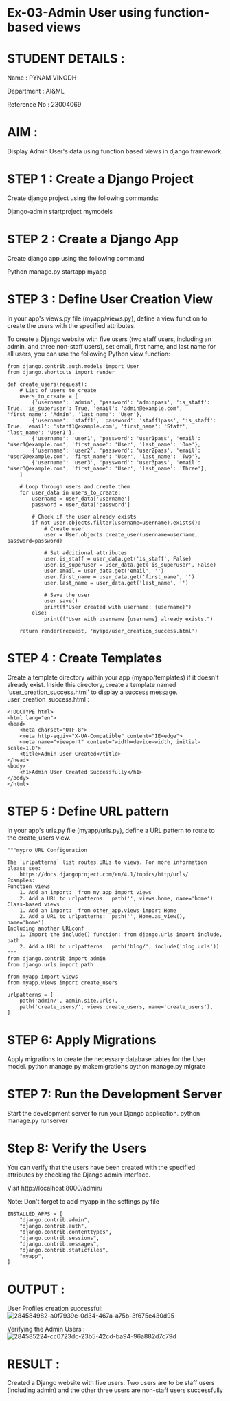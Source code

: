 # Ex-03-Admin User using function-based views
# STUDENT DETAILS :
Name : PYNAM VINODH

Department : AI&ML

Reference No : 23004069
# AIM : 
Display Admin User's data using function based views in django framework.
# STEP 1 : Create a Django Project
Create django project using the following commands:

Django-admin startproject mymodels

# STEP 2 : Create a Django App
Create django app using the following command

Python manage.py startapp myapp

# STEP 3 : Define User Creation View

In your app's views.py file (myapp/views.py), define a view function to create the users with the specified attributes.

To create a Django website with five users (two staff users, including an admin, and three non-staff users), set email, first name, and last name for all users, you can use the following Python view function:
```
from django.contrib.auth.models import User
from django.shortcuts import render

def create_users(request):
    # List of users to create
    users_to_create = [
        {'username': 'admin', 'password': 'adminpass', 'is_staff': True, 'is_superuser': True, 'email': 'admin@example.com', 'first_name': 'Admin', 'last_name': 'User'},
        {'username': 'staff1', 'password': 'staff1pass', 'is_staff': True, 'email': 'staff1@example.com', 'first_name': 'Staff', 'last_name': 'User1'},
        {'username': 'user1', 'password': 'user1pass', 'email': 'user1@example.com', 'first_name': 'User', 'last_name': 'One'},
        {'username': 'user2', 'password': 'user2pass', 'email': 'user2@example.com', 'first_name': 'User', 'last_name': 'Two'},
        {'username': 'user3', 'password': 'user3pass', 'email': 'user3@example.com', 'first_name': 'User', 'last_name': 'Three'},
    ]

    # Loop through users and create them
    for user_data in users_to_create:
        username = user_data['username']
        password = user_data['password']

        # Check if the user already exists
        if not User.objects.filter(username=username).exists():
            # Create user
            user = User.objects.create_user(username=username, password=password)

            # Set additional attributes
            user.is_staff = user_data.get('is_staff', False)
            user.is_superuser = user_data.get('is_superuser', False)
            user.email = user_data.get('email', '')
            user.first_name = user_data.get('first_name', '')
            user.last_name = user_data.get('last_name', '')

            # Save the user
            user.save()
            print(f"User created with username: {username}")
        else:
            print(f"User with username {username} already exists.")

    return render(request, 'myapp/user_creation_success.html')

```
# STEP 4 : Create Templates
Create a template directory within your app (myapp/templates) if it doesn't already exist. Inside this directory, create a template named 'user_creation_success.html' to display a success message.
user_creation_success.html : 
```
<!DOCTYPE html>
<html lang="en">
<head>
    <meta charset="UTF-8">
    <meta http-equiv="X-UA-Compatible" content="IE=edge">
    <meta name="viewport" content="width=device-width, initial-scale=1.0">
    <title>Admin User Created</title>
</head>
<body>
    <h1>Admin User Created Successfully</h1>
</body>
</html>
```

 # STEP 5 : Define URL pattern
 In your app's urls.py file (myapp/urls.py), define a URL pattern to route to the create_users view.
```
"""mypro URL Configuration

The `urlpatterns` list routes URLs to views. For more information please see:
    https://docs.djangoproject.com/en/4.1/topics/http/urls/
Examples:
Function views
    1. Add an import:  from my_app import views
    2. Add a URL to urlpatterns:  path('', views.home, name='home')
Class-based views
    1. Add an import:  from other_app.views import Home
    2. Add a URL to urlpatterns:  path('', Home.as_view(), name='home')
Including another URLconf
    1. Import the include() function: from django.urls import include, path
    2. Add a URL to urlpatterns:  path('blog/', include('blog.urls'))
"""
from django.contrib import admin
from django.urls import path

from myapp import views
from myapp.views import create_users

urlpatterns = [
    path('admin/', admin.site.urls),
    path('create_users/', views.create_users, name='create_users'),
]

```

# STEP 6: Apply Migrations
Apply migrations to create the necessary database tables for the User model.
python manage.py makemigrations
python manage.py migrate

# STEP 7: Run the Development Server
Start the development server to run your Django application.
python manage.py runserver

# Step 8: Verify the Users
You can verify that the users have been created with the specified attributes by checking the Django admin interface.

Visit http://localhost:8000/admin/ 


Note: Don't forget to add myapp in the settings.py file

```
INSTALLED_APPS = [
    "django.contrib.admin",
    "django.contrib.auth",
    "django.contrib.contenttypes",
    "django.contrib.sessions",
    "django.contrib.messages",
    "django.contrib.staticfiles",
    "myapp",
]
```
# OUTPUT : 
User Profiles creation successful:
![284584982-a0f7939e-0d34-467a-a75b-3f675e430d95](https://github.com/KumarTeja751/Admin-Users-with-Function-Based-Views/assets/144947756/03ec8a00-ff46-41f5-8103-e21be37eeacb)


Verifying the Admin Users :
![284585224-cc0723dc-23b5-42cd-ba94-96a882d7c79d](https://github.com/KumarTeja751/Admin-Users-with-Function-Based-Views/assets/144947756/b0a4f7c6-11d9-44c9-950e-7fb9ea811865)


# RESULT : 
Created a Django website with five users. Two users are to be staff users (including admin) and the other three users are non-staff users successfully
